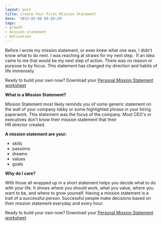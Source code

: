 ```yaml
---
layout: post
title: Create Your First Mission Statement
date: '2013-02-08 04:50:29'
tags:
- growth
- mission-statement
- motivation
---
```


Before I wrote my mission statement, or even knew what one was, I didn't know what to do next. I was reaching at straws for my next step.  If an idea came to me that would be my next step of action. There was no reason or purpose to by focus. This statement has changed my direction and habits of life immensely.

Ready to build your own now? Download your <a title="Personal Mission Statement" href="http://www.chancesmith.org/personal-mission-statement/" target="_blank">Personal Mission Statement worksheet</a>

<strong>What is a Mission Statement?</strong>

Mission Statement most likely reminds you of some generic statement on the wall of your company lobby or some highlighted phrase in your hiring paperwork. This statement was the focus of the company. Most CEO's or executives don't know their mission statement that their HR director created.

<strong>A mission statement are your:</strong>
<ul>
	<li>skills</li>
	<li>passions</li>
	<li>dreams</li>
	<li>values</li>
	<li>goals</li>
</ul>
<strong>Why do I care?</strong>

With those all wrapped up in a short statement helps you decide what to do with your life. It shows where you should work, what you value, where you want to be, and where to grow yourself. Having a mission statement is a trait of a successful person. Successful people make decisions based on their mission statement everyday and every hour.

Ready to build your own now? Download your <a title="Personal Mission Statement" href="http://www.chancesmith.org/personal-mission-statement/" target="_blank">Personal Mission Statement worksheet</a>